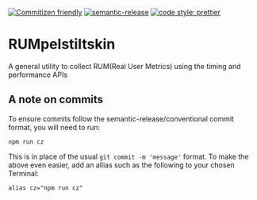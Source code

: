 [![Commitizen friendly](https://img.shields.io/badge/commitizen-friendly-brightgreen.svg)](http://commitizen.github.io/cz-cli/)
[![semantic-release](https://img.shields.io/badge/%20%20%F0%9F%93%A6%F0%9F%9A%80-semantic--release-e10079.svg)](https://github.com/semantic-release/semantic-release)
[![code style: prettier](https://img.shields.io/badge/code_style-prettier-ff69b4.svg?style=flat-square)](https://github.com/prettier/prettier)

# RUMpelstiltskin

A general utility to collect RUM(Real User Metrics) using the timing and performance APIs

## A note on commits

To ensure commits follow the semantic-release/conventional commit format, you will need to run:

```
npm run cz
```

This is in place of the usual `git commit -m 'message'` format. To make the above even easier, add an allias such as the following to your chosen Terminal:

```
alias cz="npm run cz"
```
